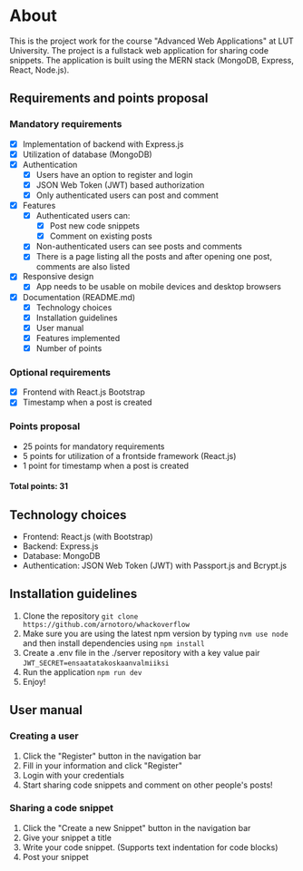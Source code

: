 # About
This is the project work for the course "Advanced Web Applications" at LUT University. The project is a fullstack web application for sharing code snippets. The application is built using the MERN stack (MongoDB, Express, React, Node.js).

## Requirements and points proposal

### Mandatory requirements
- [x] Implementation of backend with Express.js
- [x] Utilization of database (MongoDB)
- [x] Authentication
  - [x] Users have an option to register and login
  - [x] JSON Web Token (JWT) based authorization
  - [x] Only authenticated users can post and comment
- [x] Features
  - [x] Authenticated users can:
    - [x] Post new code snippets
    - [x] Comment on existing posts
  - [x] Non-authenticated users can see posts and comments
  - [x] There is a page listing all the posts and after opening one post, comments are also listed
- [x] Responsive design
  - [x] App needs to be usable on mobile devices and desktop browsers
- [x] Documentation (README.md)
  - [x] Technology choices
  - [x] Installation guidelines
  - [x] User manual
  - [x] Features implemented
  - [x] Number of points

### Optional requirements
- [x] Frontend with React.js Bootstrap
- [x] Timestamp when a post is created

### Points proposal
- 25 points for mandatory requirements
- 5 points for utilization of a frontside framework (React.js)
- 1 point for timestamp when a post is created

#### Total points: 31

## Technology choices
- Frontend: React.js (with Bootstrap)
- Backend: Express.js
- Database: MongoDB
- Authentication: JSON Web Token (JWT) with Passport.js and Bcrypt.js
  
## Installation guidelines
1. Clone the repository `git clone https://github.com/arnotoro/whackoverflow`
2. Make sure you are using the latest npm version by typing `nvm use node` and then install dependencies using `npm install`
3. Create a .env file in the ./server repository with a key value pair `JWT_SECRET=ensaatatakoskaanvalmiiksi`
4. Run the application `npm run dev`
5. Enjoy!

## User manual
### Creating a user
1. Click the "Register" button in the navigation bar
2. Fill in your information and click "Register"
3. Login with your credentials
4. Start sharing code snippets and comment on other people's posts!
   
### Sharing a code snippet
1. Click the "Create a new Snippet" button in the navigation bar
2. Give your snippet a title
3. Write your code snippet. (Supports text indentation for code blocks)
4. Post your snippet